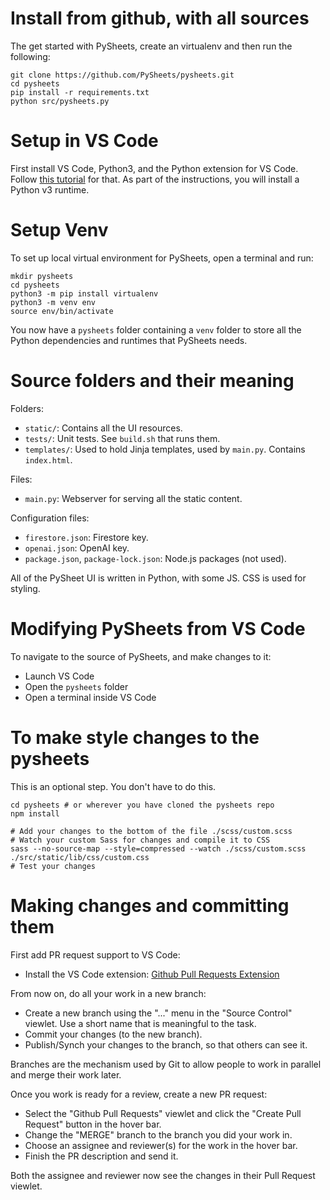 # Install from github, with all sources

The get started with PySheets, create an virtualenv and then run the following:

```
git clone https://github.com/PySheets/pysheets.git
cd pysheets
pip install -r requirements.txt
python src/pysheets.py
```

# Setup in VS Code

First install VS Code, Python3, and the Python extension for VS Code.
Follow [this tutorial](https://code.visualstudio.com/docs/python/python-tutorial) for that. As part of the instructions, you will install a Python v3 runtime.

# Setup Venv

To set up local virtual environment for PySheets, open a terminal and run:

```
mkdir pysheets
cd pysheets
python3 -m pip install virtualenv
python3 -m venv env
source env/bin/activate
```

You now have a `pysheets` folder containing a `venv` folder to store all
the Python dependencies and runtimes that PySheets needs.


# Source folders and their meaning

Folders:

 - `static/`: Contains all the UI resources. 
 - `tests/`: Unit tests. See `build.sh` that runs them.
 - `templates/`: Used to hold Jinja templates, used by `main.py`. Contains `index.html`.

Files:
 - `main.py`: Webserver for serving all the static content.

Configuration files:
 - `firestore.json`: Firestore key.
 - `openai.json`: OpenAI key.
 - `package.json`, `package-lock.json`: Node.js packages (not used).
 
All of the PySheet UI is written in Python, with some JS. CSS is used for styling.

# Modifying PySheets from VS Code

To navigate to the source of PySheets, and make changes to it:
  - Launch VS Code
  - Open the `pysheets` folder
  - Open a terminal inside VS Code

# To make style changes to the pysheets

This is an optional step. You don't have to do this.

```
cd pysheets # or wherever you have cloned the pysheets repo
npm install 

# Add your changes to the bottom of the file ./scss/custom.scss
# Watch your custom Sass for changes and compile it to CSS
sass --no-source-map --style=compressed --watch ./scss/custom.scss ./src/static/lib/css/custom.css
# Test your changes

```
# Making changes and committing them

First add PR request support to VS Code:
 - Install the VS Code extension: [Github Pull Requests Extension](https://marketplace.visualstudio.com/items?itemName=GitHub.vscode-pull-request-github)

From now on, do all your work in a new branch:
 - Create a new branch using the "..." menu in the "Source Control" viewlet. Use a short name that is meaningful to the task.
 - Commit your changes (to the new branch).
 - Publish/Synch your changes to the branch, so that others can see it.

Branches are the mechanism used by Git to allow people to work in parallel and merge their work later.

Once you work is ready for a review, create a new PR request:
 - Select the "Github Pull Requests" viewlet and click the "Create Pull Request" button in the hover bar.
 - Change the "MERGE" branch to the branch you did your work in.
 - Choose an assignee and reviewer(s) for the work in the hover bar.
 - Finish the PR description and send it.

Both the assignee and reviewer now see the changes in their Pull Request viewlet.
